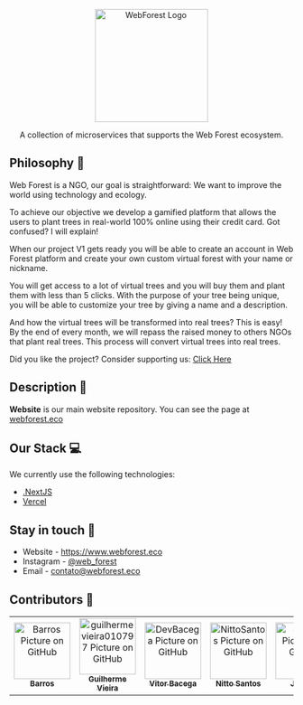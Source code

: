 <p  align="center">
<a  href="https://www.webforest.eco/" target="blank"><img  src="https://www.webforest.eco/images/logo.svg"  width="200"  alt="WebForest Logo"/></a>
</p>

<p  align="center">A collection of microservices that supports the Web Forest ecosystem.</p>

## Philosophy 🌳

Web Forest is a NGO, our goal is straightforward: We want to improve the world using technology and ecology.

To achieve our objective we develop a gamified platform that allows the users to plant trees in real-world 100% online using their credit card. Got confused? I will explain!

When our project V1 gets ready you will be able to create an account in Web Forest platform and create your own custom virtual forest with your name or nickname.

You will get access to a lot of virtual trees and you will buy them and plant them with less than 5 clicks. With the purpose of your tree being unique, you will be able to customize your tree by giving a name and a description.

And how the virtual trees will be transformed into real trees? This is easy! By the end of every month, we will repass the raised money to others NGOs that plant real trees. This process will convert virtual trees into real trees.

  

Did you like the project? Consider supporting us: [Click Here](http://apoie.webforest.eco)

  

## Description 🌲

**Website** is our main website repository. You can see the page at [webforest.eco](https://www.webforest.eco)

## Our Stack 💻

  

We currently use the following technologies:

- [.NextJS](https://nextjs.org/)
- [Vercel](https://vercel.com/)
  
## Stay in touch 📧

- Website - https://www.webforest.eco
- Instagram - [@web_forest](https://www.instagram.com/web_forest/)
- Email - [contato@webforest.eco](mailto:contato@webforest.eco)

## Contributors 🤝
<table>
  <tr>
    <td align="center">
      <a href="https://github.com/Barros42">
        <img src="https://avatars.githubusercontent.com/u/34094891?v=4" width="100px;" alt="Barros Picture on GitHub"/><br>
        <sub>
          <b>Barros</b>
        </sub>
      </a>
    </td>
    <td align="center">
      <a href="https://github.com/guilhermevieira010797">
        <img src="https://avatars.githubusercontent.com/u/69274738?v=4" width="100px;" alt="guilhermevieira010797 Picture on GitHub"/><br>
        <sub>
          <b>Guilherme Vieira</b>
        </sub>
      </a>
    </td>
    <td align="center">
      <a href="https://github.com/DevBacega">
        <img src="https://avatars.githubusercontent.com/u/54642509?v=4" width="100px;" alt="DevBacega Picture on GitHub"/><br>
        <sub>
          <b>Vitor Bacega</b>
        </sub>
      </a>
    </td>
    <td align="center">
      <a href="https://github.com/nittosantos">
        <img src="https://avatars.githubusercontent.com/u/44413839?v=4" width="100px;" alt="NittoSantos Picture on GitHub"/><br>
        <sub>
          <b>Nitto Santos</b>
        </sub>
      </a>
    </td>
    <td align="center">
      <a href="https://github.com/Jjokiba">
        <img src="https://avatars.githubusercontent.com/u/53917449?v=4" width="100px;" alt="Jjokiba Picture on GitHub"/><br>
        <sub>
          <b>Jjokiba</b>
        </sub>
      </a>
    </td>
  </tr>
</table>